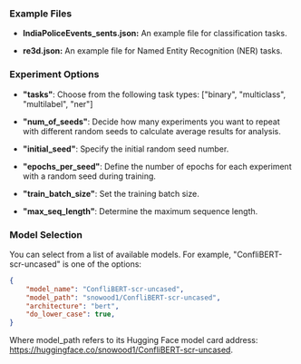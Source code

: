 ### Example Files

- **IndiaPoliceEvents_sents.json:** An example file for classification tasks.

- **re3d.json:** An example file for Named Entity Recognition (NER) tasks.

### Experiment Options

- **"tasks"**: Choose from the following task types: ["binary", "multiclass", "multilabel", "ner"]

- **"num_of_seeds"**: Decide how many experiments you want to repeat with different random seeds to calculate average results for analysis.

- **"initial_seed"**: Specify the initial random seed number.

- **"epochs_per_seed"**: Define the number of epochs for each experiment with a random seed during training.

- **"train_batch_size"**: Set the training batch size.

- **"max_seq_length"**: Determine the maximum sequence length.

### Model Selection

You can select from a list of available models. For example, "ConfliBERT-scr-uncased" is one of the options:

```json
{
    "model_name": "ConfliBERT-scr-uncased",
    "model_path": "snowood1/ConfliBERT-scr-uncased", 
    "architecture": "bert",
    "do_lower_case": true, 
}
```
Where model_path refers to its Hugging Face model card address:  https://huggingface.co/snowood1/ConfliBERT-scr-uncased.
